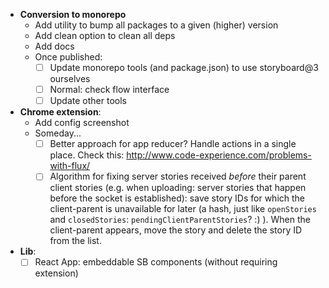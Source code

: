 - **Conversion to monorepo**
    * Add utility to bump all packages to a given (higher) version
    * Add clean option to clean all deps
    * Add docs
    * Once published:
        - [ ] Update monorepo tools (and package.json) to use storyboard@3 ourselves
        + [ ] Normal: check flow interface
        - [ ] Update other tools

- **Chrome extension**:
    + Add config screenshot
    + Someday...
        * [ ] Better approach for app reducer? Handle actions in a single place. Check this: http://www.code-experience.com/problems-with-flux/
        * [ ] Algorithm for fixing server stories received *before* their parent client stories (e.g. when uploading: server stories that happen before the socket is established): save story IDs for which the client-parent is unavailable for later (a hash, just like `openStories` and `closedStories`: `pendingClientParentStories`? :) ). When the client-parent appears, move the story and delete the story ID from the list.
- **Lib**:
    + [ ] React App: embeddable SB components (without requiring extension)
